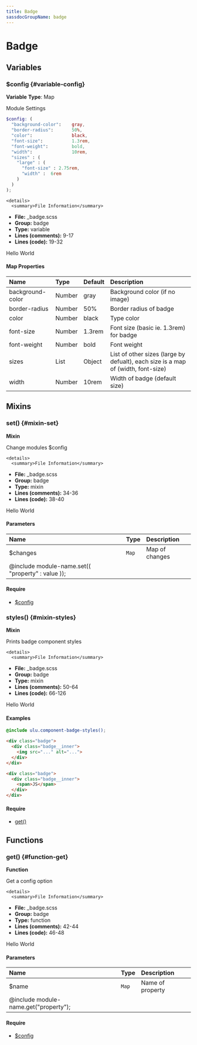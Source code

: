 ```yaml
---
title: Badge
sassdocGroupName: badge
---
```



# Badge





## Variables




<div class="sassdoc-item-header">

###  $config {#variable-config}

  <div class="sassdoc-item-header__labels">
    <span class="tag tag--primary"><strong>Variable</strong></span> <span class="tag"><strong>Type</strong>: Map</span>
  </div>

</div>

  

Module Settings
    
    

``` scss
$config: (
  "background-color":    gray,
  "border-radius":       50%,
  "color":               black,
  "font-size":           1.3rem,
  "font-weight":         bold,
  "width":               10rem,
  "sizes" : (
    "large" : (
      "font-size" : 2.75rem,
      "width" :  6rem
    )
  )
);
```
  

    <details>
      <summary>File Information</summary>
- **File:** _badge.scss
- **Group:** badge
- **Type:** variable
- **Lines (comments):** 9-17
- **Lines (code):** 19-32
    </details>
    

Hello World
  

#### Map Properties


|Name|Type|Default|Description|
|:--|:--|:--|:--|
|background-color|Number|gray|Background color (if no image)|
|border-radius|Number|50%|Border radius of badge|
|color|Number|black|Type color|
|font-size|Number|1.3rem|Font size (basic ie. 1.3rem) for badge|
|font-weight|Number|bold|Font weight|
|sizes|List|Object|List of other sizes (large by defualt), each size is a map of (width, font-size)|
|width|Number|10rem|Width of badge (default size)|

    
  

## Mixins




<div class="sassdoc-item-header">

###  set() {#mixin-set}

  <div class="sassdoc-item-header__labels">
    <span class="tag tag--primary"><strong>Mixin</strong></span>
  </div>

</div>

  

Change modules $config
    
    

    <details>
      <summary>File Information</summary>
- **File:** _badge.scss
- **Group:** badge
- **Type:** mixin
- **Lines (comments):** 34-36
- **Lines (code):** 38-40
    </details>
    

Hello World
  

#### Parameters


|Name|Type|Description|
|:--|:--|:--|
|$changes|`Map`|Map of changes
  @include module-name.set(( "property" : value ));|

    

#### Require

- [$config](/sass/components/accordion/#variable-config)
  


<div class="sassdoc-item-header">

###  styles() {#mixin-styles}

  <div class="sassdoc-item-header__labels">
    <span class="tag tag--primary"><strong>Mixin</strong></span>
  </div>

</div>

  

Prints badge component styles
    
    

    <details>
      <summary>File Information</summary>
- **File:** _badge.scss
- **Group:** badge
- **Type:** mixin
- **Lines (comments):** 50-64
- **Lines (code):** 66-126
    </details>
    

Hello World
  

#### Examples

      


``` scss
@include ulu.component-badge-styles();
```
  

      

      


``` html
<div class="badge">
  <div class="badge__inner">
    <img src="..." alt="...">
  </div>
</div>

<div class="badge">
  <div class="badge__inner">
    <span>JS</span>
  </div>
</div>
```
  

      

#### Require

- [get()](/sass/components/accordion/#function-get)
  
  

## Functions




<div class="sassdoc-item-header">

###  get() {#function-get}

  <div class="sassdoc-item-header__labels">
    <span class="tag tag--primary"><strong>Function</strong></span>
  </div>

</div>

  

Get a config option
    
    

    <details>
      <summary>File Information</summary>
- **File:** _badge.scss
- **Group:** badge
- **Type:** function
- **Lines (comments):** 42-44
- **Lines (code):** 46-48
    </details>
    

Hello World
  

#### Parameters


|Name|Type|Description|
|:--|:--|:--|
|$name|`Map`|Name of property
  @include module-name.get("property");|

    

#### Require

- [$config](/sass/components/accordion/#variable-config)
  
  
  